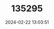 ---
title: "135295"
category: "Bombus franklini"
draft: false
date: 2024-02-22 13:03:51
languages:
  English: ["Franklin's Bumble Bee"]
---